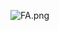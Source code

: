 ![FA.png](https://udacity-reviews-uploads.s3.us-west-2.amazonaws.com/_attachments/399095/1627856379/FA.png)
